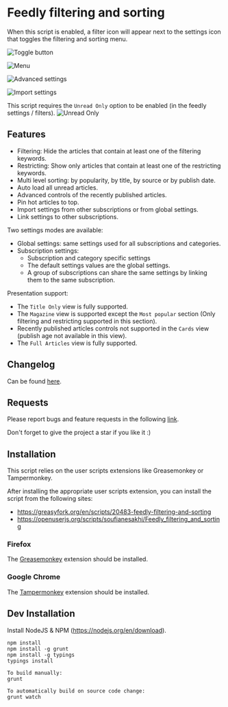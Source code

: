 # Feedly filtering and sorting

When this script is enabled, a filter icon will appear next to the settings icon that toggles the filtering and sorting menu.

![Toggle button](https://raw.githubusercontent.com/soufianesakhi/feedly-filtering-and-sorting/master/screenshots/toggle%20button.PNG)

![Menu](https://raw.githubusercontent.com/soufianesakhi/feedly-filtering-and-sorting/master/screenshots/menu.PNG)

![Advanced settings](https://raw.githubusercontent.com/soufianesakhi/feedly-filtering-and-sorting/master/screenshots/menu_advanced.PNG)

![Import settings](https://raw.githubusercontent.com/soufianesakhi/feedly-filtering-and-sorting/master/screenshots/settings_controls.PNG)

This script requires the `Unread Only` option to be enabled (in the feedly settings / filters).
![Unread Only](https://raw.githubusercontent.com/soufianesakhi/feedly-filtering-and-sorting/master/screenshots/unread_only.PNG)

## Features

- Filtering: Hide the articles that contain at least one of the filtering keywords.
- Restricting: Show only articles that contain at least one of the restricting keywords.
- Multi level sorting: by popularity, by title, by source or by publish date.
- Auto load all unread articles.
- Advanced controls of the recently published articles.
- Pin hot articles to top.
- Import settings from other subscriptions or from global settings.
- Link settings to other subscriptions.

Two settings modes are available: 
- Global settings: same settings used for all subscriptions and categories.
- Subscription settings:
  - Subscription and category specific settings
  - The default settings values are the global settings.
  - A group of subscriptions can share the same settings by linking them to the same subscription.

Presentation support:
- The `Title Only` view is fully supported.
- The `Magazine` view is supported except the `Most popular` section (Only filtering and restricting supported in this section). 
- Recently published articles controls not supported in the `Cards` view (publish age not available in this view).
- The `Full Articles` view is fully supported.

## Changelog
Can be found [here](https://github.com/soufianesakhi/feedly-filtering-and-sorting/releases).

## Requests
Please report bugs and feature requests in the following [link](https://github.com/soufianesakhi/feedly-filtering-and-sorting/issues).

Don't forget to give the project a star if you like it :)

## Installation

This script relies on the user scripts extensions like Greasemonkey or Tampermonkey.

After installing the appropriate user scripts extension, you can install the script from the following sites:
- https://greasyfork.org/en/scripts/20483-feedly-filtering-and-sorting
- https://openuserjs.org/scripts/soufianesakhi/Feedly_filtering_and_sorting

### Firefox

The [Greasemonkey](https://addons.mozilla.org/en-US/firefox/addon/greasemonkey/) extension should be installed.

###  Google Chrome

The [Tampermonkey](https://chrome.google.com/webstore/detail/tampermonkey/dhdgffkkebhmkfjojejmpbldmpobfkfo?hl=en) extension should be installed.

## Dev Installation
Install NodeJS & NPM (https://nodejs.org/en/download).

```
npm install
npm install -g grunt
npm install -g typings
typings install

To build manually:
grunt

To automatically build on source code change:
grunt watch
```